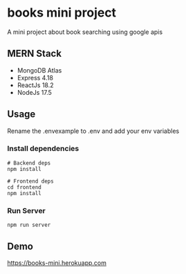# books mini project
A mini project about book searching using google apis

## MERN Stack
- MongoDB Atlas
- Express 4.18
- ReactJs 18.2
- NodeJs  17.5

## Usage
Rename the .envexample to .env and add your env variables

### Install dependencies
```
# Backend deps
npm install

# Frontend deps
cd frontend
npm install
```

### Run Server
```
npm run server
```

## Demo
https://books-mini.herokuapp.com
